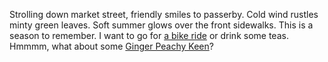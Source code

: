 Strolling down market street, friendly smiles to passerby.
Cold wind rustles minty green leaves.
Soft summer glows over the front sidewalks.
This is a season to remember.
I want to go for [a bike ride](bikeride/bikeride.md) or drink some teas. Hmmmm, what about some [Ginger Peachy Keen](bikeride/ginger-peachy-keen/ginger-peachy-keen.md)?
